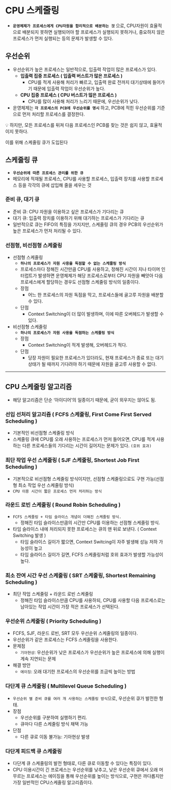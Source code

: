 # CPU 스케줄링

- **`운영체제가 프로세스에게 CPU자원을 합리적으로 배분하는 것`** 으로, CPU자원이 효율적으로 배분되지 못하면 실행되어야 할 프로세스가 실행되지 못하거나, 중요하지 않은 프로세스가 먼저 실행되는 등의 문제가 발생할 수 있다.

## 우선순위

- 우선순위가 높은 프로세스는 일반적으로, 입출력 작업이 많은 프로세스가 있다.
    - **입출력 집중 프로세스 ( 입출력 버스트가 많은 프로세스 )**
        - CPU를 적게 사용해 처리가 빠르고, 입출력 완료 전까지 대기상태에 들어가기 때문에 입출력 작업이 우선순위가 높다.
    - **CPU 집중 프로세스 ( CPU 버스트가 많은 프로세스 )**
        - CPU를 많이 사용해 처리가 느리기 때문에, 우선순위가 낮다.
- 운영체제는 **`각 프로세스의 PCB에 우선순위를 명시`** 하고, PCB에 적힌 우선순위를 기준으로 먼저 처리할 프로세스를 결정한다.

<aside>
💡 하지만, 모든 프로세스를 뒤져 다음 프로세스인 PCB를 찾는 것은 쉽지 않고, 효율적이지 못하다.

이를 위해 스케줄링 큐가 도입된다

</aside>

## 스케줄링 큐

- **`우선순위에 따른 프로세스 관리를 위한 큐`**
- 메모리에 적재될 프로세스, CPU를 사용할 프로세스, 입출력 장치를 사용할 프로세스 등을 각각의 큐에 삽입해 줄을 세우는 것

### 준비 큐, 대기 큐

- 준비 큐: CPU 자원을 이용하고 싶은 프로세스가 기다리는 큐
- 대기 큐: 입출력 장치를 이용하기 위해 대기하는 프로세스가 기다리는 큐
- 일반적으로 큐는 FIFO의 특징을 가지지만, 스케줄링 큐의 경우 PCB의 우선순위가 높은 프로세스가 먼저 처리될 수 있다.

### 선점형, 비선점형 스케줄링

- 선점형 스케줄링
    - **`하나의 프로세스가 자원 사용을 독점할 수 없는 스케줄링 방식`**
    - 프로세스마다 정해진 시간만큼 CPU를 사용하고, 정해진 시간이 지나 타이머 인터럽트가 발생하면 운영체제가 해당 프로세스로부터 CPU 자원을 빼앗아 다음 프로세스에게 할당하는 경우도 선점형 스케줄링 방식의 일종이다.
    - 장점
        - 어느 한 프로세스의 자원 독점을 막고, 프로세스들에 골고루 자원을 배분할 수 있다.
    - 단점
        - Context Switching이 더 많이 발생하며, 이에 따른 오버헤드가 발생할 수 있다.
- 비선점형 스케줄링
    - **`하나의 프로세스가 자원 사용을 독점하는 스케줄링 방식`**
    - 장점
        - Context Switching이 적게 발생해, 오버헤드가 적다.
    - 단점
        - 당장 자원이 필요한 프로세스가 있더라도, 현재 프로세스가 종료 또는 대기상태가 될 때까지 기다려야 하기 때문에 자원을 골고루 사용할 수 없다.

---

## CPU 스케줄링 알고리즘

- 해당 알고리즘은 단순 ‘아이디어’의 일종이기 때문에, 굳이 외우지는 않아도 됨.

### 선입 선처리 알고리즘 ( FCFS 스케줄링, First Come First Served  Scheduling )

- 기본적인 비선점형 스케줄링 방식
- 스케줄링 큐에 CPU를 오래 사용하는 프로세스가 먼저 들어오면, CPU를 적게 사용하는 다른 프로세스들의 기다리는 시간이 길어지는 문제가 있다. `(호위 효과)`

### 최단 작업 우선 스케줄링 ( SJF 스케줄링, Shortest Job First Scheduling )

- 기본적으로 비선점형 스케줄링 방식이지만, 선점형 스케줄링으로도 구현 가능(선점형 최소 작업 우선 스케줄링 방식)
- `CPU 이용 시간이 짧은 프로세스 먼저 처리하는 방식`

### 라운드 로빈 스케줄링 ( Round Robin  Scheduling )

- `FCFS 스케줄링 + 타임 슬라이스 개념이 더해진 스케줄링 방식.`
    - 정해진 타임 슬라이스만큼의 시간만 CPU를 이용하는 선점형 스케줄링 방식.
- 타임 슬라이스 내에 처리되지 못한 프로세스는 큐의 맨 뒤로 보낸다. ( Context Switching 발생 )
    - 타임 슬라이스 길이가 짧으면, Context Switcing이 자주 발생해 성능 저하 가능성이 높고
    - 타임 슬라이스 길이가 길면, FCFS 스케줄링처럼 호위 효과가 발생할 가능성이 높다.

### 최소 잔여 시간 우선 스케줄링 ( SRT 스케줄링, Shortest Remaining  Scheduling )

- 최단 작업 스케줄링 + 라운드 로빈 스케줄링
    - 정해진 타임 슬라이스만큼 CPU를 사용하되, CPU를 사용할 다음 프로세스로는 남아있는 작업 시간이 가장 적은 프로세스가 선택된다.

### 우선순위 스케줄링 ( Priority Scheduling )

- FCFS, SJF, 라운드 로빈, SRT 모두 우선순위 스케줄링의 일종이다.
- 우선순위가 같은 프로세스는 FCFS 스케줄링을 사용한다.
- 문제점
    - `기아현상`: 우선순위가 낮은 프로세스가 우선순위가 높은 프로세스에 의해 실행이 계속 지연되는 문제
- 해결 방안
    - `에이징`: 오래 대기한 프로세스의 우선순위를 조금씩 높이는 방법

### 다단계 큐 스케줄링 ( Multilevel Queue Scheduling )

- `우선순위 별 준비 큐를 여러 개 사용하는 스케줄링 방식`으로, 우선순위 큐가 발전한 형태.
- 장점
    - 우선순위를 구분하여 실행하기 편리.
    - 큐마다 다른 스케줄링 방식 채택 가능
- 단점
    - 다른 큐로 이동 불가능: 기아현상 발생

### 다단계 피드백 큐 스케줄링

- 다단계 큐 스케줄링의 발전 형태로, 다른 큐로 이동할 수 있다는 특징이 있다.
- CPU 이용시간이 긴 프로세스는 우선순위를 낮추고, 낮은 우선순위 큐에서 오래 머무르는 프로세스는 에이징을 통해 우선순위를 높이는 방식으로, 구현은 까다롭지만 가장 일반적인 CPU스케줄링 알고리즘이다.
